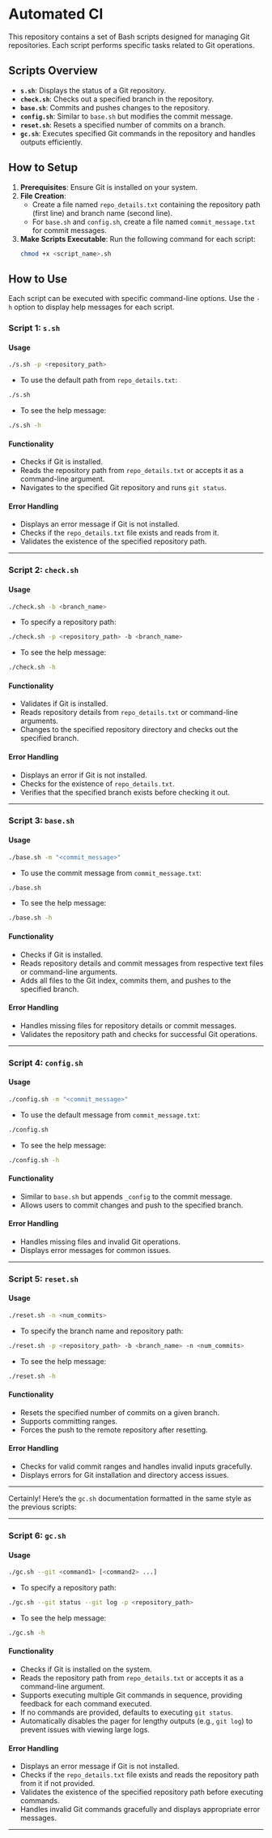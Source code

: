 # Automated CI

This repository contains a set of Bash scripts designed for managing Git repositories. Each script performs specific tasks related to Git operations.

## Scripts Overview

- **`s.sh`**: Displays the status of a Git repository.
- **`check.sh`**: Checks out a specified branch in the repository.
- **`base.sh`**: Commits and pushes changes to the repository.
- **`config.sh`**: Similar to `base.sh` but modifies the commit message.
- **`reset.sh`**: Resets a specified number of commits on a branch.
- **`gc.sh`**: Executes specified Git commands in the repository and handles outputs efficiently.

## How to Setup

1. **Prerequisites**: Ensure Git is installed on your system.
2. **File Creation**:
   - Create a file named `repo_details.txt` containing the repository path (first line) and branch name (second line).
   - For `base.sh` and `config.sh`, create a file named `commit_message.txt` for commit messages.
3. **Make Scripts Executable**: Run the following command for each script:
   ```bash
   chmod +x <script_name>.sh

   ```

## How to Use

Each script can be executed with specific command-line options. Use the `-h` option to display help messages for each script.

### Script 1: `s.sh`

#### Usage
```bash
./s.sh -p <repository_path>
```
- To use the default path from `repo_details.txt`:
```bash
./s.sh
```
- To see the help message:
```bash
./s.sh -h
```

#### Functionality
- Checks if Git is installed.
- Reads the repository path from `repo_details.txt` or accepts it as a command-line argument.
- Navigates to the specified Git repository and runs `git status`.

#### Error Handling
- Displays an error message if Git is not installed.
- Checks if the `repo_details.txt` file exists and reads from it.
- Validates the existence of the specified repository path.

---

### Script 2: `check.sh`

#### Usage
```bash
./check.sh -b <branch_name>
```
- To specify a repository path:
```bash
./check.sh -p <repository_path> -b <branch_name>
```
- To see the help message:
```bash
./check.sh -h
```

#### Functionality
- Validates if Git is installed.
- Reads repository details from `repo_details.txt` or command-line arguments.
- Changes to the specified repository directory and checks out the specified branch.

#### Error Handling
- Displays an error if Git is not installed.
- Checks for the existence of `repo_details.txt`.
- Verifies that the specified branch exists before checking it out.

---

### Script 3: `base.sh`

#### Usage
```bash
./base.sh -m "<commit_message>"
```
- To use the commit message from `commit_message.txt`:
```bash
./base.sh
```
- To see the help message:
```bash
./base.sh -h
```

#### Functionality
- Checks if Git is installed.
- Reads repository details and commit messages from respective text files or command-line arguments.
- Adds all files to the Git index, commits them, and pushes to the specified branch.

#### Error Handling
- Handles missing files for repository details or commit messages.
- Validates the repository path and checks for successful Git operations.

---

### Script 4: `config.sh`

#### Usage
```bash
./config.sh -m "<commit_message>"
```
- To use the default message from `commit_message.txt`:
```bash
./config.sh
```
- To see the help message:
```bash
./config.sh -h
```

#### Functionality
- Similar to `base.sh` but appends `_config` to the commit message.
- Allows users to commit changes and push to the specified branch.

#### Error Handling
- Handles missing files and invalid Git operations.
- Displays error messages for common issues.

---

### Script 5: `reset.sh`

#### Usage
```bash
./reset.sh -n <num_commits>
```
- To specify the branch name and repository path:
```bash
./reset.sh -p <repository_path> -b <branch_name> -n <num_commits>
```
- To see the help message:
```bash
./reset.sh -h
```

#### Functionality
- Resets the specified number of commits on a given branch.
- Supports committing ranges.
- Forces the push to the remote repository after resetting.

#### Error Handling
- Checks for valid commit ranges and handles invalid inputs gracefully.
- Displays errors for Git installation and directory access issues.

---

Certainly! Here’s the `gc.sh` documentation formatted in the same style as the previous scripts:

---

### Script 6: `gc.sh`

#### Usage
```bash
./gc.sh --git <command1> [<command2> ...]
```
- To specify a repository path:
```bash
./gc.sh --git status --git log -p <repository_path>
```
- To see the help message:
```bash
./gc.sh -h
```


#### Functionality
- Checks if Git is installed on the system.
- Reads the repository path from `repo_details.txt` or accepts it as a command-line argument.
- Supports executing multiple Git commands in sequence, providing feedback for each command executed.
- If no commands are provided, defaults to executing `git status`.
- Automatically disables the pager for lengthy outputs (e.g., `git log`) to prevent issues with viewing large logs.

#### Error Handling
- Displays an error message if Git is not installed.
- Checks if the `repo_details.txt` file exists and reads the repository path from it if not provided.
- Validates the existence of the specified repository path before executing commands.
- Handles invalid Git commands gracefully and displays appropriate error messages.

--- 
